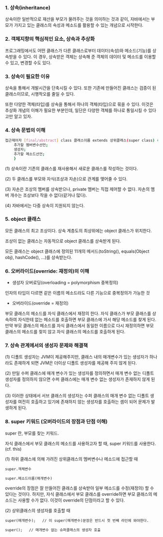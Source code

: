 ### 1. 상속(inheritance)

상속이란 일반적으로 재산을 부모가 물려주는 것을 의미하는 것과 같이, 자바에서는 부모가 가지고 있는 클래스의 속성과 메소드를 활용할 수 있는 개념으로 시작한다.

 

### 2. 객체지향의 핵심적인 요소, 상속과 추상화

프로그래밍에서도 어떤 클래스가 다른 클래스로부터 데이터(속성)와 메소드(기능)를 상속받을 수 있다. 이 경우, 상속받은 객체는 상속해 준 객체의 데이터 및 메소드를 이용할 수 있고, 변경할 수도 있다.

 

### 3. 상속이 필요한 이유

상속을 통해서 개발시간을 단축시킬 수 있다. 또한 기존에 만들어진 클래스는 검증이 된 클래스이므로, 시행착오를 줄일 수 있다.

또한 다양한 객체(타입)를 상속을 통해서 하나의 객체(타입)으로 묶을 수 있다. 이것은 추상화 개념의 이해가 필요한 부분인데, 일단은 다양한 객체를 하나로 통일시킬 수 있다고만 알고 있자.

 

### 4. 상속 문법의 이해
```sh
접근제어자 [final/abstract] class 클래스이름 extends 상위클래스(super class) {
	추가할 멤버변수선언;
	생성자;
	추가할 메소드선언;
    }
```

(1) 상속이란 기존의 클래스를 재사용해서 새로운 클래스를 작성하는 것이다.  

(2) 두 클래스를 부모와 자식(조상과 자손)으로 관계를 맺어줄 수 있다.  

(3) 자손은 조상의 멤버를 상속받으나, private 멤버는 직접 제어할 수 없다. 자손의 멤버 개수는 조상보다 작을 수 없다(같거나 많다).  

(4) 자바에서는 다중 상속이 지원되지 않는다.  

 

### 5. object 클래스

모든 클래스의 최고 조상이다. 상속 계층도의 최상위에는 object 클래스가 위치한다.  

조상이 없는 클래스는 자동적으로 object 클래스를 상속받게 된다.  

모든 클래스는 object 클래스에 정의된 11개의 메서드(toString(), equals(Object obj), hashCode(), ...)를 상속받는다.  

   

### 6. 오버라이드(override: 재정의)의 이해

* 생성자 오버로딩(overloading = polymorphism 중복정의)  

인자의 타입이 다르면 같은 이름의 메소드라도 다른 기능으로 중복정의가 가능한 것  

  

* 오버라이드(override = 재정의)  

부모 클래스의 메소드를 자식 클래스에서 재정의 한다. 자식 클래스가 부모 클래스를 상속하여 자식한테 없는 메소드를 호출하면 부모 클래스에 가서 해당 메소드를 찾게 된다. 만약 부모 클래스의 메소드를 자식 클래스에서 동일한 이름으로 다시 재정의하면 부모 클래스의 메소드를 찾지 않고 자식 클래스의 메소드를 호출하게 된다. 

 
  
### 7. 상속 관계에서의 생성자 문제와 해결책

(1) 디폴트 생성자는 JVM이 제공해주지만, 클래스 내의 매개변수가 있는 생성자가 하나라도 존재하게 되면 JVM은 더이상 디폴트 생성자를 제공해 주지 않게 된다.  

(2) 만일 수퍼 클래스에 매개 변수가 있는 생성자를 정의하면서 매개 변수 없는 디폴트 생성자를 정의하지 않으면 수퍼 클래스에는 매개 변수 없는 생성자가 존재하지 않게 된다.  

(3) 이러한 상태에서 서브 클래스의 생성자는 수퍼 클래스의 매개 변수 없는 디폴트 생성자를 여전히 호출하고 있기에 존재하지 않는 생성자를 호출하는 셈이 되어 문제가 발생하게 된다.  

 

### 8. super 키워드 (오버라이드의 장점과 단점 이해)

super 란, 부모를 찾는 키워드.  

자식 클래스에서 부모 클래스의 메소드를 사용하고자 할 때, super 키워드를 사용한다. (cf. this)  

 

(1) 하위 클래스에 의해 가려진 상위클래스의 멤버변수나 메소드에 접근할 때  
 
    super.객체변수  

    super.메소드이름(매개변수)  

 

override의 장점은 잘 만들어진 클래스를 상속받아 일부 메소드를 수정(재정의) 할 수 있다는 것이다. 하지만, 자식 클래스에서 부모 클래스를 override하면 부모 클래스의 메소드는 사용할 수가 없다. 이것이 override의 단점이라고 할 수 있다.  

 

(2) 상위클래스의 생성자를 호출할 때  

    super(매개변수);   // 이 super(매개변수)문장은 반드시 첫 번째 라인에 와야한다.  

    super();   // 매개변수 없는 슈퍼클래스의 생성자 호출  
